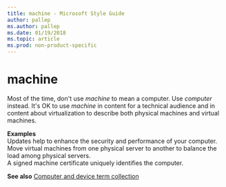 ```yaml
---
title: machine - Microsoft Style Guide
author: pallep
ms.author: pallep
ms.date: 01/19/2018
ms.topic: article
ms.prod: non-product-specific
---
```


# machine

Most of the time, don't use *machine* to mean a computer. Use *computer* instead. It's OK to use *machine*
in content for a technical audience and in content about virtualization
to describe both physical machines and virtual machines.

**Examples**  
Updates help to enhance the security and performance of your computer.  
Move virtual machines from one physical server to another to balance the load among physical servers.  
A signed machine certificate uniquely identifies the computer.

**See also** [Computer and device term collection](~/a-z-word-list-term-collections/term-collections/computer-device-terms.md)
